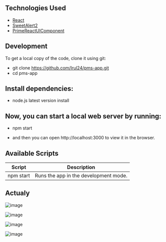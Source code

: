 ## Technologies Used

- [React](http://reactjs.org)
- [SweetAlert2](https://sweetalert2.github.io)
- [PrimeReactUIComponent](https://primereact.org/)


## Development

To get a local copy of the code, clone it using git:
- git clone https://github.com/Irul24/pms-app.git
- cd pms-app

## Install dependencies:
- node.js latest version  install 

## Now, you can start a local web server by running:

- npm start

- and then you can open http://localhost:3000 to view it in the browser.


## Available Scripts

| Script        | Description                                                             |
| ------------- | ----------------------------------------------------------------------- |
| npm start     | Runs the app in the development mode.                                   |


## Actualy
![image](https://github.com/user-attachments/assets/44840cf2-2a95-4d78-a3f4-3cc7903f0388)

![image](https://github.com/user-attachments/assets/cd7dfa7f-cfd9-4e07-a708-fe98774c8810)

![image](https://github.com/user-attachments/assets/107ab9ff-5cf7-407d-aecd-219780e27acd)

![image](https://github.com/user-attachments/assets/a422d2f5-f5f9-4e32-9926-e99519300f9d)




